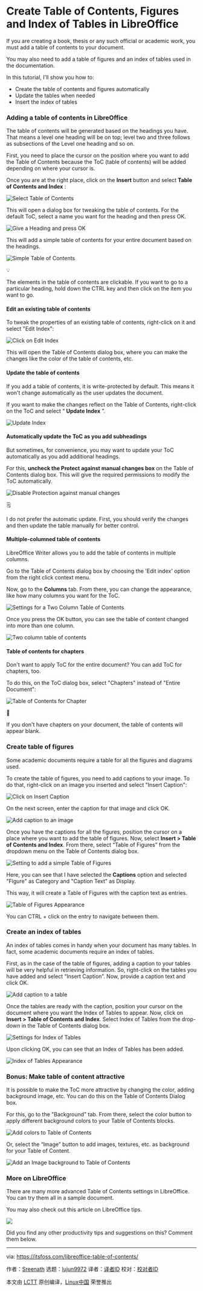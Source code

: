 [#]: subject: "Create Table of Contents, Figures and Index of Tables in LibreOffice"
[#]: via: "https://itsfoss.com/libreoffice-table-of-contents/"
[#]: author: "Sreenath https://itsfoss.com/author/sreenath/"
[#]: collector: "lujun9972"
[#]: translator: " "
[#]: reviewer: " "
[#]: publisher: " "
[#]: url: " "

Create Table of Contents, Figures and Index of Tables in LibreOffice
======

If you are creating a book, thesis or any such official or academic work, you must add a table of contents to your document.

You may also need to add a table of figures and an index of tables used in the documentation.

In this tutorial, I'll show you how to:

  * Create the table of contents and figures automatically
  * Update the tables when needed
  * Insert the index of tables



### Adding a table of contents in LibreOffice

The table of contents will be generated based on the headings you have. That means a level one heading will be on top; level two and three follows as subsections of the Level one heading and so on.

First, you need to place the cursor on the position where you want to add the Table of Contents because the ToC (table of contents) will be added depending on where your cursor is.

Once you are at the right place, click on the **Insert** button and select **Table of Contents and Index** :

![Select Table of Contents][1]

This will open a dialog box for tweaking the table of contents. For the default ToC, select a name you want for the heading and then press OK.

![Give a Heading and press OK][2]

This will add a simple table of contents for your entire document based on the headings.

![Simple Table of Contents][3]

💡

The elements in the table of contents are clickable. If you want to go to a particular heading, hold down the CTRL key and then click on the item you want to go.

#### Edit an existing table of contents

To tweak the properties of an existing table of contents, right-click on it and select "Edit Index":

![Click on Edit Index][4]

This will open the Table of Contents dialog box, where you can make the changes like the color of the table of contents, etc.

#### Update the table of contents

If you add a table of contents, it is write-protected by default. This means it won't change automatically as the user updates the document.

If you want to make the changes reflect on the Table of Contents, right-click on the ToC and select “ **Update Index** ”.

![Update Index][5]

#### Automatically update the ToC as you add subheadings

But sometimes, for convenience, you may want to update your ToC automatically as you add additional headings.

For this, **uncheck the Protect against manual changes box** on the Table of Contents dialog box. This will give the required permissions to modify the ToC automatically.

![Disable Protection against manual changes][6]

🗒️

I do not prefer the automatic update. First, you should verify the changes and then update the table manually for better control.

#### Multiple-columned table of contents

LibreOffice Writer allows you to add the table of contents in multiple columns.

Go to the Table of Contents dialog box by choosing the 'Edit index' option from the right click context menu.

Now, go to the **Columns** tab. From there, you can change the appearance, like how many columns you want for the ToC.

![Settings for a Two Column Table of Contents][7]

Once you press the OK button, you can see the table of content changed into more than one column.

![Two column table of contents][8]

####

#### Table of contents for chapters

Don't want to apply ToC for the entire document? You can add ToC for chapters, too.

To do this, on the ToC dialog box, select "Chapters" instead of "Entire Document":

![Table of Contents for Chapter][9]

🚧

If you don't have chapters on your document, the table of contents will appear blank.

### Create table of figures

Some academic documents require a table for all the figures and diagrams used.

To create the table of figures, you need to add captions to your image. To do that, right-click on an image you inserted and select "Insert Caption":

![Click on Insert Caption][10]

On the next screen, enter the caption for that image and click OK.

![Add caption to an image][11]

Once you have the captions for all the figures, position the cursor on a place where you want to add the table of figures. Now, select **Insert > Table of Contents and Index**.
From there, select “Table of Figures” from the dropdown menu on the Table of Contents dialog box.

![Setting to add a simple Table of Figures][12]

Here, you can see that I have selected the **Captions** option and selected "Figure" as Category and "Caption Text" as Display.

This way, it will create a Table of Figures with the caption text as entries.

![Table of Figures Appearance][13]

You can CTRL + click on the entry to navigate between them.

### Create an index of tables

An index of tables comes in handy when your document has many tables. In fact, some academic documents require an index of tables.

First, as in the case of the table of figures, adding a caption to your tables will be very helpful in retrieving information. So, right-click on the tables you have added and select “Insert Caption”. Now, provide a caption text and click OK.

![Add caption to a table][14]

Once the tables are ready with the caption, position your cursor on the document where you want the Index of Tables to appear. Now, click on **Insert > Table of Contents and Index**. Select Index of Tables from the drop-down in the Table of Contents dialog box.

![Settings for Index of Tables][15]

Upon clicking OK, you can see that an Index of Tables has been added.

![Index of Tables Appearance][16]

### Bonus: Make table of content attractive

It is possible to make the ToC more attractive by changing the color, adding background image, etc. You can do this on the Table of Contents Dialog box.

For this, go to the "Background" tab. From there, select the color button to apply different background colors to your Table of Contents blocks.

![Add colors to Table of Contents][17]

Or, select the “Image” button to add images, textures, etc. as background for your Table of Content.

![Add an Image background to Table of Contents][18]

### **More on LibreOffice**

There are many more advanced Table of Contents settings in LibreOffice. You can try them all in a sample document.

You may also check out this article on LibreOffice tips.

![][19]

Did you find any other productivity tips and suggestions on this? Comment them below.

--------------------------------------------------------------------------------

via: https://itsfoss.com/libreoffice-table-of-contents/

作者：[Sreenath][a]
选题：[lujun9972][b]
译者：[译者ID](https://github.com/译者ID)
校对：[校对者ID](https://github.com/校对者ID)

本文由 [LCTT](https://github.com/LCTT/TranslateProject) 原创编译，[Linux中国](https://linux.cn/) 荣誉推出

[a]: https://itsfoss.com/author/sreenath/
[b]: https://github.com/lujun9972
[1]: https://itsfoss.com/content/images/2023/08/Select-ToC-from-Insert.png
[2]: https://itsfoss.com/content/images/2023/08/give-a-heading-and-press-ok-for-default-table-of-contents.png
[3]: https://itsfoss.com/content/images/2023/08/Table-of-contents-simple.png
[4]: https://itsfoss.com/content/images/2023/08/click-on-edit-index.png
[5]: https://itsfoss.com/content/images/2023/08/update-index.png
[6]: https://itsfoss.com/content/images/2023/08/protect-against-manual-changes-disabled.png
[7]: https://itsfoss.com/content/images/2023/08/two-column-toc.png
[8]: https://itsfoss.com/content/images/2023/08/multiple-coulmn-toc.png
[9]: https://itsfoss.com/content/images/2023/08/table-of-contents-for-a-chapter.png
[10]: https://itsfoss.com/content/images/2023/08/click-on-insert-caption.png
[11]: https://itsfoss.com/content/images/2023/08/add-caption-to-an-image.png
[12]: https://itsfoss.com/content/images/2023/08/add-a-simple-table-of-figure.png
[13]: https://itsfoss.com/content/images/2023/08/displaying-table-of-figures.png
[14]: https://itsfoss.com/content/images/2023/08/add-caption-to-table.png
[15]: https://itsfoss.com/content/images/2023/08/Index-of-tables-settings.png
[16]: https://itsfoss.com/content/images/2023/08/index-of-tables-applied.png
[17]: https://itsfoss.com/content/images/2023/08/add-colors-to-ToC.png
[18]: https://itsfoss.com/content/images/2023/08/Add-image-background-to-ToC.png
[19]: https://itsfoss.com/content/images/size/w256h256/2022/12/android-chrome-192x192.png
